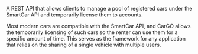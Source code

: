 A REST API that allows clients to manage a pool of registered cars
under the SmartCar API and temporarily license them to accounts. 

Most modern cars are compatible with the SmartCar API, and CarGO allows the temporarily licensing of such cars so the renter can use them for a specific amount of time. This serves as the framework for any application that relies on the sharing of a single vehicle with multiple users.
